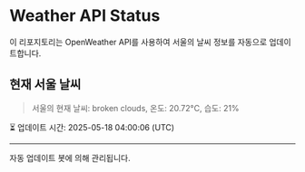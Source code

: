 
# Weather API Status

이 리포지토리는 OpenWeather API를 사용하여 서울의 날씨 정보를 자동으로 업데이트합니다.

## 현재 서울 날씨
> 서울의 현재 날씨: broken clouds, 온도: 20.72°C, 습도: 21%

⏳ 업데이트 시간: 2025-05-18 04:00:06 (UTC)

---
자동 업데이트 봇에 의해 관리됩니다.
